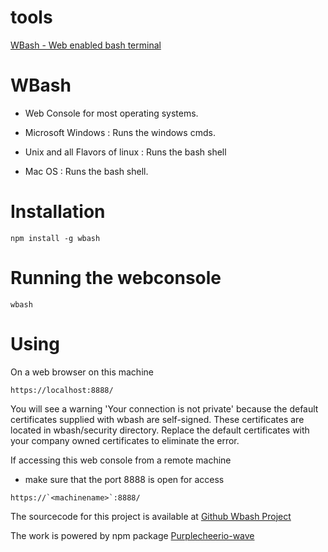 # tools


[WBash - Web enabled bash terminal](#wbash)


<a id="wbash">

# WBash
- Web Console for most operating systems.

- Microsoft Windows : Runs the windows cmds.
- Unix and all Flavors of linux : Runs the bash shell
- Mac OS : Runs the bash shell.

<a id="installation">

# Installation

```
npm install -g wbash

```
<a id="Running">

# Running the webconsole

```
wbash

```
<a id="Using the webconsole">

# Using

On a web browser on this machine

```
https://localhost:8888/

```
You will see a warning 'Your connection is not private' because the default certificates supplied with wbash are self-signed. These certificates are located in wbash/security directory. Replace the default certificates with your company owned certificates to eliminate the error.

If accessing this web console from a remote machine

- make sure that the port  8888 is open for access

```
https://`<machinename>`:8888/

```


The sourcecode for this project is available at  <a href="http://www.github.com/purplecheerio/tools">Github Wbash Project</a>

The work is powered by npm package <a href="https://www.npmjs.com/package/purplecheerio-wave">Purplecheerio-wave</a>



